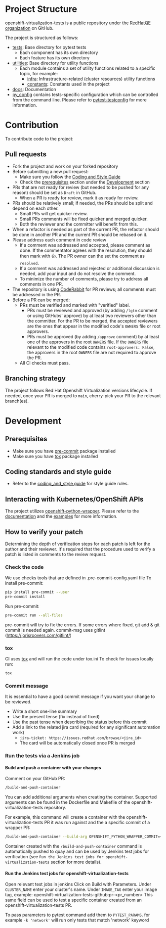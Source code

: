 # Project Structure

openshift-virtualization-tests is a public repository under the [RedHatQE organization](https://github.com/RedHatQE) on GitHub.

The project is structured as follows:
- [tests](../tests): Base directory for pytest tests
  - Each component has its own directory
  - Each feature has its own directory
- [utilities](../utilities): Base directory for utility functions
  - Each module contains a set of utility functions related to a specific topic, for example:
    - [infra](../utilities/infra.py): Infrastructure-related (cluster resources) utility functions
    - [constants](../utilities/constants.py): Constants used in the project
- [docs](../docs): Documentation
- [py_config](../tests/global_config.py) contains tests-specific configuration which can be controlled from the command line.
Please refer to [pytest-testconfig](https://github.com/wojole/pytest-testconfig) for more information.


# Contribution
To contribute code to the project:

## Pull requests
- Fork the project and work on your forked repository
- Before submitting a new pull request:
  - Make sure you follow the [Coding and Style Guide](CODING_AND_STYLE_GUIDE.md)
  - Check the [prerequisites](#prerequisites) section under the [Development](#development) section
- PRs that are not ready for review (but needed to be pushed for any reason) should be set as `Draft` in GitHub.
  - When a PR is ready for review, mark it as ready for review.
- PRs should be relatively small; if needed, the PRs should be split and depend on each other.
  - Small PRs will get quicker review.
  - Small PRs comments will be fixed quicker and merged quicker.
  - Both the reviewer and the committer will benefit from this.
- When a refactor is needed as part of the current PR, the refactor should be done in another PR and the current PR should be rebased on it.
- Please address each comment in code review
  - If a comment was addressed and accepted, please comment as done.
      If the commentator agrees with the resolution, they should then mark with 👍.
      The PR owner can the set the comment as `resolved`.
  - If a comment was addressed and rejected or additional discussion is needed, add your input and do not resolve the comment.
  - To minimize the number of comments, please try to address all comments in one PR.
- The repository is using [CodeRabbit](https://www.coderabbit.ai/) for PR reviews; all comments must be addressed in the PR.
- Before a PR can be merged:
  - PRs must be verified and marked with "verified" label.
    - PRs must be reviewed and approved (by adding `/lgtm` comment or using GitHubs' approve) by at least two reviewers other than the committer.
      For the PR to be merged, the accepted reviewers are the ones that appear in the modified code's `OWNERS` file or root approvers.
    - PRs must be approved (by adding `/approve` comment) by at least one of the approvers in the root `OWNERS` file.
      If the `OWNERS` file relevant to the modified code contains `root-approvers: False`, the approvers in the root `OWNERS` file are not required to approve the PR.
  - All CI checks must pass.

## Branching strategy
The project follows Red Hat Openshift Virtualization versions lifecycle.
If needed, once your PR is merged to `main`, cherry-pick your PR to the relevant branch(es).


# Development


## Prerequisites
  - Make sure you have [pre-commit](https://pre-commit.com/) package installed
  - Make sure you have [tox](https://tox.readthedocs.io/en/latest/) package installed

## Coding standards and style guide
- Refer to the [coding_and_style guide](CODING_AND_STYLE_GUIDE.md) for style guide rules.

## Interacting with Kubernetes/OpenShift APIs
The project utilizes [openshift-python-wrapper](https://github.com/RedHatQE/openshift-python-wrapper).
Please refer to the [documentation](https://github.com/RedHatQE/openshift-python-wrapper/blob/main/README.md)
and the [examples](https://github.com/RedHatQE/openshift-python-wrapper/tree/main/examples) for more information.

## How to verify your patch

Determining the depth of verification steps for each patch is left for the
author and their reviewer. It's required that the procedure used to verify a
patch is listed in comments to the review request.

### Check the code

We use checks tools that are defined in .pre-commit-config.yaml file
To install pre-commit:

```bash
pip install pre-commit --user
pre-commit install
```

Run pre-commit:

```bash
pre-commit run --all-files
```

pre-commit will try to fix the errors.
If some errors where fixed, git add & git commit is needed again.
commit-msg uses gitlint (<https://jorisroovers.com/gitlint/>)


### tox
CI uses [tox](https://tox.readthedocs.io/en/latest/) and will run the code under tox.ini
To check for issues locally run:

```bash
tox
```

### Commit message

It is essential to have a good commit message if you want your change to be reviewed.

- Write a short one-line summary
- Use the present tense (fix instead of fixed)
- Use the past tense when describing the status before this commit
- Add a link to the related jira card (required for any significant automation work)
  - `jira-ticket: https://issues.redhat.com/browse/<jira_id>`
  - The card will be automatically closed once PR is merged

### Run the tests via a Jenkins job

#### Build and push a container with your changes

Comment on your GitHub PR:

```bash
/build-and-push-container
```

You can add additional arguments when creating the container. Supported arguments can be found in the Dockerfile
and Makefile of the openshift-virtualization-tests repository.

For example, this command will create a container with the openshift-virtualization-tests PR it was run against and the a specific commit of
a wrapper PR:

```bash
/build-and-push-container --build-arg OPENSHIFT_PYTHON_WRAPPER_COMMIT=<commit_hash>
```

Container created with the `/build-and-push-container` command is automatically pushed to quay and can be used by
Jenkins test jobs for verification (see `Run the Jenkins test jobs for openshift-virtualization-tests` section for more details).

#### Run the Jenkins test jobs for openshift-virtualization-tests

Open relevant test jobs in jenkins
Click on Build with Parameters.
Under `CLUSTER_NAME` enter your cluster's name.
Under `IMAGE_TAG` enter your image tag, example: openshift-virtualization-tests-github:pr-<pr_number>
This same field can be used to test a specific container created from an openshift-virtualization-tests PR.

To pass parameters to pytest command add them to `PYTEST_PARAMS`.
for example `-k 'network'` will run only tests that match 'network' keyword
